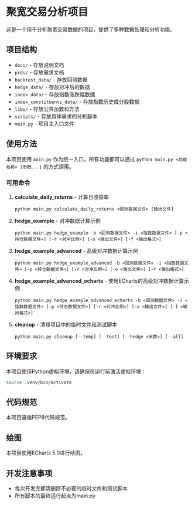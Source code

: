 # 聚宽交易分析项目

这是一个用于分析聚宽交易数据的项目，提供了多种数据处理和分析功能。

## 项目结构

- `docs/` - 存放说明文档
- `prds/` - 存放需求文档
- `backtest_data/` - 存放回测数据
- `hedge_data/` - 存放对冲后的数据
- `index_data/` - 存放指数涨跌幅数据
- `index_constituents_data/` - 存放指数历史成分股数据
- `libs/` - 存放公共函数和方法
- `scripts/` - 存放具体需求的分析脚本
- `main.py` - 项目主入口文件

## 使用方法

本项目使用 `main.py` 作为统一入口，所有功能都可以通过 `python main.py <功能名称> [参数...]` 的方式调用。

### 可用命令

1. **calculate_daily_returns** - 计算日收益率
   ```
   python main.py calculate_daily_returns <回测数据文件> [输出文件]
   ```

2. **hedge_example** - 对冲数据计算示例
   ```
   python main.py hedge_example -b <回测数据文件> -i <指数数据文件> [-p <持仓数据文件>] [-r <对冲比例>] [-o <输出文件>] [-f <输出格式>]
   ```

3. **hedge_example_advanced** - 高级对冲数据计算示例
   ```
   python main.py hedge_example_advanced -b <回测数据文件> -i <指数数据文件> [-p <持仓数据文件>] [-r <对冲比例>] [-o <输出文件>] [-f <输出格式>]
   ```

4. **hedge_example_advanced_echarts** - 使用ECharts的高级对冲数据计算示例
   ```
   python main.py hedge_example_advanced_echarts -b <回测数据文件> -i <指数数据文件> [-p <持仓数据文件>] [-r <对冲比例>] [-o <输出文件>] [-f <输出格式>]
   ```

5. **cleanup** - 清理项目中的临时文件和测试脚本
   ```
   python main.py cleanup [--temp] [--test] [--hedge <天数>] [--all]
   ```

## 环境要求

本项目使用Python虚拟环境，请确保在运行前激活虚拟环境：

```bash
source .venv/bin/activate
```

## 代码规范

本项目遵循PEP8代码规范。

## 绘图

本项目使用ECharts 5.0进行绘图。

## 开发注意事项

- 每次开发完都清删除不必要的临时文件和测试脚本
- 所有脚本的最终运行起点为main.py